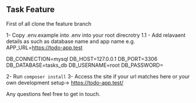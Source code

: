 ## Task Feature

First of all clone the feature branch

1- Copy .env.example into .env into your root direcrotry
1.1 - Add relavaent details as such as database name and app name 
e.g. 
APP_URL=https://todo-app.test


DB_CONNECTION=mysql
DB_HOST=127.0.0.1
DB_PORT=3306
DB_DATABASE=tasks_db
DB_USERNAME=root
DB_PASSWORD=

2- Run `composer install`
3- Access the site if your url matches here or your own development setup-> https://todo-app.test/


Any questions feel free to get in touch. 
   
